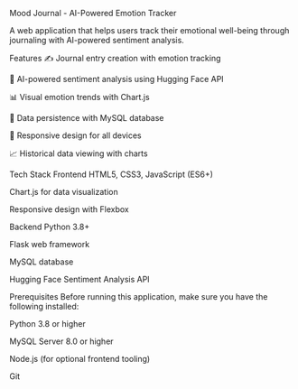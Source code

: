 Mood Journal - AI-Powered Emotion Tracker

A web application that helps users track their emotional well-being through journaling with AI-powered sentiment analysis.

Features
✍️ Journal entry creation with emotion tracking

🤖 AI-powered sentiment analysis using Hugging Face API

📊 Visual emotion trends with Chart.js

💾 Data persistence with MySQL database

📱 Responsive design for all devices

📈 Historical data viewing with charts

Tech Stack
Frontend
HTML5, CSS3, JavaScript (ES6+)

Chart.js for data visualization

Responsive design with Flexbox

Backend
Python 3.8+

Flask web framework

MySQL database

Hugging Face Sentiment Analysis API

Prerequisites
Before running this application, make sure you have the following installed:

Python 3.8 or higher

MySQL Server 8.0 or higher

Node.js (for optional frontend tooling)

Git

